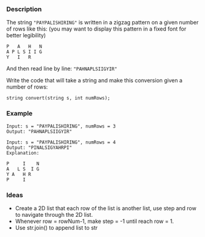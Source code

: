 ﻿### Description
The string ```"PAYPALISHIRING"``` is written in a zigzag pattern on a given number of rows like this: (you may want to display this pattern in a fixed font for better legibility)
```
P   A   H   N
A P L S I I G
Y   I   R
```
And then read line by line: ```"PAHNAPLSIIGYIR"```

Write the code that will take a string and make this conversion given a number of rows:

```string convert(string s, int numRows);```

### Example
```
Input: s = "PAYPALISHIRING", numRows = 3
Output: "PAHNAPLSIIGYIR"
```

```
Input: s = "PAYPALISHIRING", numRows = 4
Output: "PINALSIGYAHRPI"
Explanation:

P     I    N
A   L S  I G
Y A   H R
P     I
```
### Ideas
- Create a 2D list that each row of the list is another list, use step and row to navigate through the 2D list.
- Whenever row = rowNum-1, make step = -1 until reach row = 1.
- Use str.join() to append list to str

